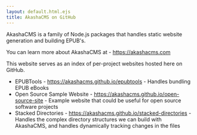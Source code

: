 ```yaml
---
layout: default.html.ejs
title: AkashaCMS on GitHub
---
```


AkashaCMS is a family of Node.js packages that handles static website generation and building EPUB's.

You can learn more about AkashaCMS at - https://akashacms.com

This website serves as an index of per-project websites hosted here on GitHub.

* EPUBTools - https://akashacms.github.io/epubtools - Handles bundling EPUB eBooks
* Open Source Sample Website - https://akashacms.github.io/open-source-site - Example website that could be useful for open source software projects
* Stacked Directories - https://akashacms.github.io/stacked-directories - Handles the complex directory structures we can build with AkashaCMS, and handles dynamically tracking changes in the files


